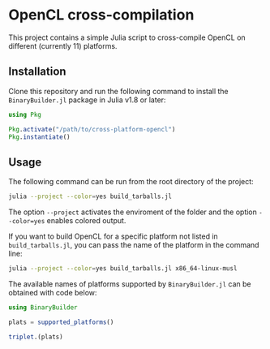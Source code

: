 # OpenCL cross-compilation

This project contains a simple Julia script to
cross-compile OpenCL on different (currently 11)
platforms.

## Installation

Clone this repository and run the following
command to install the `BinaryBuilder.jl`
package in Julia v1.8 or later:

```julia
using Pkg

Pkg.activate("/path/to/cross-platform-opencl")
Pkg.instantiate()
```

## Usage

The following command can be run from the root
directory of the project:

```sh
julia --project --color=yes build_tarballs.jl
```

The option `--project` activates the enviroment
of the folder and the option `--color=yes` enables
colored output.

If you want to build OpenCL for a specific platform
not listed in `build_tarballs.jl`, you can
pass the name of the platform in the command line:

```sh
julia --project --color=yes build_tarballs.jl x86_64-linux-musl
```

The available names of platforms supported by `BinaryBuilder.jl`
can be obtained with code below:

```julia
using BinaryBuilder

plats = supported_platforms()

triplet.(plats)
```
